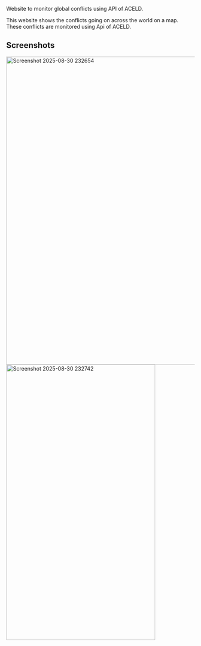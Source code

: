 
Website to monitor global conflicts using API of ACELD.

This website shows the conflicts going on across the world on a map. These conflicts are monitored using Api of ACELD.






## Screenshots
<img width="1919" height="823" alt="Screenshot 2025-08-30 232654" src="https://github.com/user-attachments/assets/ecc986b9-15ea-4bf8-80fd-08072255055e" />
<img width="398" height="736" alt="Screenshot 2025-08-30 232742" src="https://github.com/user-attachments/assets/c602cee3-eb92-4f81-b531-63465df29306" />
